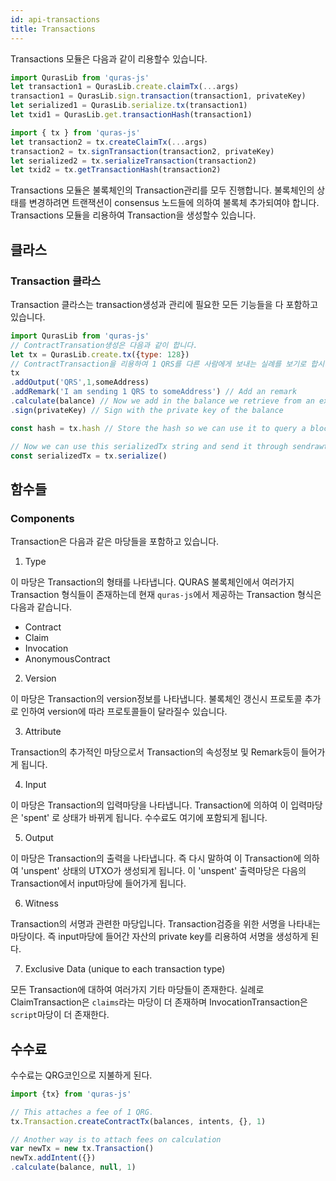 ```yaml
---
id: api-transactions
title: Transactions
---
```


Transactions 모듈은 다음과 같이 리용할수 있습니다.

```js
import QurasLib from 'quras-js'
let transaction1 = QurasLib.create.claimTx(...args)
transaction1 = QurasLib.sign.transaction(transaction1, privateKey)
let serialized1 = QurasLib.serialize.tx(transaction1)
let txid1 = QurasLib.get.transactionHash(transaction1)

import { tx } from 'quras-js'
let transaction2 = tx.createClaimTx(...args)
transaction2 = tx.signTransaction(transaction2, privateKey)
let serialized2 = tx.serializeTransaction(transaction2)
let txid2 = tx.getTransactionHash(transaction2)
```

Transactions 모듈은 불록체인의 Transaction관리를 모두 진행합니다. 불록체인의 상태를 변경하려면 트랜잭션이 consensus 노드들에 의하여 불록체 추가되여야 합니다.
Transactions 모듈을 리용하여 Transaction을 생성할수 있습니다.

## 클라스

### Transaction 클라스

Transaction 클라스는 transaction생성과 관리에 필요한 모든 기능들을 다 포함하고 있습니다. 

```js
import QurasLib from 'quras-js'
// ContractTransation생성은 다음과 같이 합니다.
let tx = QurasLib.create.tx({type: 128})
// ContractTransaction을 리용하여 1 QRS를 다른 사람에게 보내는 실례를 보기로 합시다.
tx
.addOutput('QRS',1,someAddress)
.addRemark('I am sending 1 QRS to someAddress') // Add an remark
.calculate(balance) // Now we add in the balance we retrieve from an external API and calculate the required inputs.
.sign(privateKey) // Sign with the private key of the balance

const hash = tx.hash // Store the hash so we can use it to query a block explorer.

// Now we can use this serializedTx string and send it through sendrawtransaction RPC call.
const serializedTx = tx.serialize()
```

## 함수들

### Components

Transaction은 다음과 같은 마당들을 포함하고 있습니다.

1. Type

  이 마당은 Transaction의 형태를 나타냅니다. QURAS 불록체인에서 여러가지 Transaction 형식들이 존재하는데 현재 `quras-js`에서 제공하는 Transaction 형식은 다음과 같습니다.
  - Contract
  - Claim
  - Invocation
  - AnonymousContract
  
2. Version

  이 마당은 Transaction의 version정보를 나타냅니다. 불록체인 갱신시 프로토콜 추가로 인하여 version에 따라 프로토콜들이 달라질수 있습니다.

3. Attribute

  Transaction의 추가적인 마당으로서 Transaction의 속성정보 및 Remark등이 들어가게 됩니다.

4. Input

  이 마당은 Transaction의 입력마당을 나타냅니다. Transaction에 의하여 이 입력마당은 'spent' 로 상태가 바뀌게 됩니다. 수수료도 여기에 포함되게 됩니다. 

5. Output

  이 마당은 Transaction의 출력을 나타냅니다. 즉 다시 말하여 이 Transaction에 의하여 'unspent' 상태의 UTXO가 생성되게 됩니다. 이 'unspent' 출력마당은 다음의 Transaction에서 input마당에 들어가게 됩니다.

6. Witness

  Transaction의 서명과 관련한 마당입니다. Transaction검증을 위한 서명을 나타내는 마당이다. 즉 input마당에 들어간 자산의 private key를 리용하여 서명을 생성하게 된다.

7. Exclusive Data (unique to each transaction type)

  모든 Transaction에 대하여 여러가지 기타 마당들이 존재한다. 실례로 ClaimTransaction은 ``claims``라는 마당이 더 존재하며 InvocationTransaction은 ``script``마당이 더 존재한다.

## 수수료

수수료는 QRG코인으로 지불하게 된다.

```js
import {tx} from 'quras-js'

// This attaches a fee of 1 QRG.
tx.Transaction.createContractTx(balances, intents, {}, 1)

// Another way is to attach fees on calculation
var newTx = new tx.Transaction()
newTx.addIntent({})
.calculate(balance, null, 1)

```
